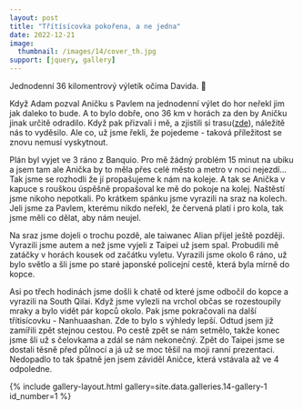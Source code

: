```yaml
---
layout: post
title: "Třítísícovka pokořena, a ne jedna"
date: 2022-12-21
image:
  thumbnail: /images/14/cover_th.jpg
support: [jquery, gallery]
---
```


Jednodenní 36 kilomentrový výletík očima Davida. 🗻 

Když Adam pozval Aničku s Pavlem na jednodenní výlet do hor neřekl jim jak daleko to bude. A to bylo dobře, ono 36 km v horách za den by Aničku jinak určitě odradilo. Když pak přizvali i mě, a zjistili si trasu([zde](https://en.mapy.cz/s/pojaluhuha)), náležitě nás to vyděsilo. Ale co, už jsme řekli, že pojedeme - taková příležitost se znovu nemusí vyskytnout. 

Plán byl vyjet ve 3 ráno z Banquio. Pro mě žádný problém 15 minut na ubiku a jsem tam ale Anička by to měla přes celé město a metro v noci nejezdí... Tak jsme se rozhodli že jí propašujeme k nám na koleje. A tak se Anička v kapuce s rouškou úspěšně propašoval ke mě do pokoje na kolej. Naštěstí jsme nikoho nepotkali. Po krátkem spánku jsme vyrazili na sraz na kolech. Jeli jsme za Pavlem, kterému nikdo neřekl, že červená platí i pro kola, tak jsme měli co dělat, aby nám neujel.


Na sraz jsme dojeli o trochu pozdě, ale taiwanec Alian přijel ještě později. Vyrazili jsme autem a než jsme vyjeli z Taipei už jsem spal. Probudili mě zatáčky v horách kousek od začátku vyletu. Vyrazili jsme okolo 6 ráno, už bylo světlo a šli jsme po staré japonské policejní cestě, která byla mírně do kopce. 

Asi po třech hodinách jsme došli k chatě od které jsme odbočil do kopce a vyrazili na South Qilai. Když jsme vylezli na vrchol občas se rozestoupily mraky a bylo vidět pár kopců okolo. Pak jsme pokračovali na další třítisícovku - Nanhuaashan. Zde to bylo s výhledy lepší. Odtud jsem již zamířili zpět stejnou cestou. Po cestě zpět se nám setmělo, takže konec jsme šli už s čelovkama a zdál se nám nekonečný. Zpět do Taipei jsme se dostali těsně před půlnocí a já už se moc těšil na moji ranní prezentaci. Nedopadlo to tak špatně jen jsem záviděl Aničce, která vstávala až ve 4 odpoledne.

 {% include gallery-layout.html gallery=site.data.galleries.14-gallery-1             id_number=1 %}

